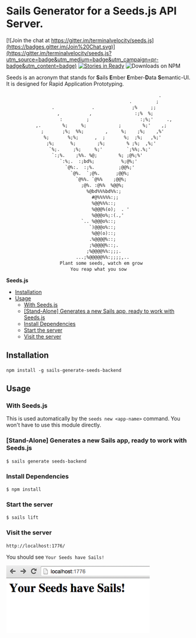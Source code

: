 Sails Generator for a Seeds.js API Server.
=====

[![Join the chat at https://gitter.im/terminalvelocity/seeds.js](https://badges.gitter.im/Join%20Chat.svg)](https://gitter.im/terminalvelocity/seeds.js?utm_source=badge&utm_medium=badge&utm_campaign=pr-badge&utm_content=badge)
[![Stories in Ready](https://badge.waffle.io/terminalvelocity/seeds.js.png?label=ready&title=Ready)](https://waffle.io/terminalvelocity/seeds.js) ![Downloads on NPM](http://img.shields.io/npm/dm/sails-generate-seeds-backend.svg?style=flat-square)

Seeds is an acronym that stands for **S**ails **E**mber **E**mber-**D**ata **S**emantic-UI. It is designed for Rapid Application Prototyping.

```
                                                         .
                                              .         ;
                 .              .              ;%     ;;
                   ,           ,                :;%  %;
                    :         ;                   :;%;'     .,
           ,.        %;     %;            ;        %;'    ,;
             ;       ;%;  %%;        ,     %;    ;%;    ,%'
              %;       %;%;      ,  ;       %;  ;%;   ,%;'
               ;%;      %;        ;%;        % ;%;  ,%;'
                `%;.     ;%;     %;'         `;%%;.%;'
                 `:;%.    ;%%. %@;        %; ;@%;%'
                    `:%;.  :;bd%;          %;@%;'
                      `@%:.  :;%.         ;@@%;'
                        `@%.  `;@%.      ;@@%;
                          `@%%. `@%%    ;@@%;
                            ;@%. :@%%  %@@%;
                              %@bd%%%bd%%:;
                                #@%%%%%:;;
                                %@@%%%::;
                                %@@@%(o);  . '
                                %@@@o%;:(.,'
                            `.. %@@@o%::;
                               `)@@@o%::;
                                %@@(o)::;
                               .%@@@@%::;
                               ;%@@@@%::;.
                              ;%@@@@%%:;;;.
                          ...;%@@@@@%%:;;;;,..
                    Plant some seeds, watch em grow
                        You reap what you sow
```

<!-- START doctoc generated TOC please keep comment here to allow auto update -->
<!-- DON'T EDIT THIS SECTION, INSTEAD RE-RUN doctoc TO UPDATE -->
**Seeds.js**

- [Installation](#installation)
- [Usage](#usage)
  - [With Seeds.js](#with-seedsjs)
  - [[Stand-Alone] Generates a new Sails app, ready to work with Seeds.js](#stand-alone-generates-a-new-sails-app-ready-to-work-with-seedsjs)
  - [Install Dependencies](#install-dependencies)
  - [Start the server](#start-the-server)
  - [Visit the server](#visit-the-server)

<!-- END doctoc generated TOC please keep comment here to allow auto update -->

## Installation
`npm install -g sails-generate-seeds-backend`

## Usage

### With Seeds.js

This is used automatically by the `seeds new <app-name>` command. You won't have to use this module directly.

### [Stand-Alone] Generates a new Sails app, ready to work with Seeds.js
```
$ sails generate seeds-backend
```

### Install Dependencies
```
$ npm install
```

### Start the server
```
$ sails lift
```

### Visit the server
```
http://localhost:1776/
```

You should see `Your Seeds have Sails!`

![](screenshot.png)
